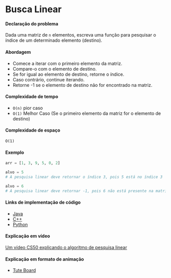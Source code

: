 # Busca Linear

#### Declaração do problema

Dada uma matriz de `n` elementos, escreva uma função para pesquisar o índice de um determinado elemento (destino).

#### Abordagem

- Comece a iterar com o primeiro elemento da matriz.
- Compare-o com o elemento de destino.
- Se for igual ao elemento de destino, retorne o índice.
- Caso contrário, continue iterando.
- Retorne -1 se o elemento de destino não for encontrado na matriz.

#### Complexidade de tempo

- `O(n)` pior caso
- `O(1)` Melhor Caso (Se o primeiro elemento da matriz for o elemento de destino)

#### Complexidade de espaço

`O(1)`

#### Exemplo

```python
arr = [1, 3, 9, 5, 0, 2]

alvo = 5
# A pesquisa linear deve retornar o índice 3, pois 5 está no índice 3

alvo = 6
# A pesquisa linear deve retornar -1, pois 6 não está presente na matriz
```

#### Links de implementação de código

- [Java](https://github.com/CloudArmor/Java/blob/master/src/main/java/com/thealgorithms/searches/LinearSearch.java)
- [C++](https://github.com/CloudArmor/C-Plus-Plus/blob/master/Search/Linear%20Search.cpp)
- [Python](https://github.com/CloudArmor/PyAlgorithms/blob/master/searches/linear_search.py)

#### Explicação em vídeo

[Um vídeo CS50 explicando o algoritmo de pesquisa linear](https://www.youtube.com/watch?v=CX2CYIJLwfg)

#### Explicação em formato de animação

- [Tute Board](https://boardhub.github.io/tute/?wd=linearSearchAlgo)
